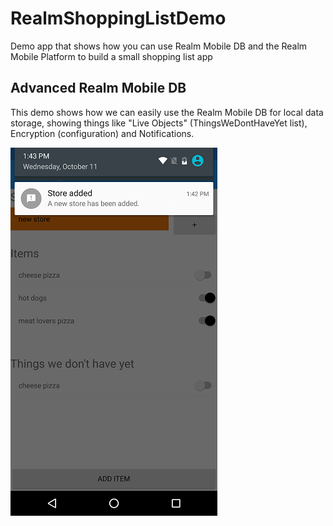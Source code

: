 # RealmShoppingListDemo
Demo app that shows how you can use Realm Mobile DB and the Realm Mobile Platform to build a small shopping list app

## Advanced Realm Mobile DB
This demo shows how we can easily use the Realm Mobile DB for local data storage, showing things like "Live Objects" (ThingsWeDontHaveYet list), Encryption (configuration) and Notifications.

![alt text](shoppinglist.png "More advanced Shopping List app")
